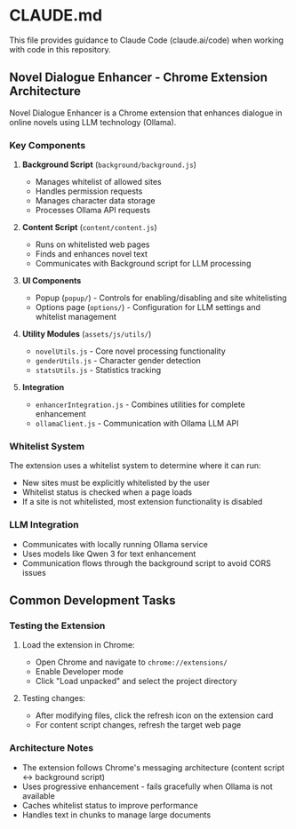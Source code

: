 # CLAUDE.md

This file provides guidance to Claude Code (claude.ai/code) when working with code in this repository.

## Novel Dialogue Enhancer - Chrome Extension Architecture

Novel Dialogue Enhancer is a Chrome extension that enhances dialogue in online novels using LLM technology (Ollama).

### Key Components

1. **Background Script** (`background/background.js`)
   - Manages whitelist of allowed sites
   - Handles permission requests
   - Manages character data storage
   - Processes Ollama API requests

2. **Content Script** (`content/content.js`)
   - Runs on whitelisted web pages
   - Finds and enhances novel text
   - Communicates with Background script for LLM processing

3. **UI Components**
   - Popup (`popup/`) - Controls for enabling/disabling and site whitelisting
   - Options page (`options/`) - Configuration for LLM settings and whitelist management

4. **Utility Modules** (`assets/js/utils/`)
   - `novelUtils.js` - Core novel processing functionality
   - `genderUtils.js` - Character gender detection
   - `statsUtils.js` - Statistics tracking

5. **Integration**
   - `enhancerIntegration.js` - Combines utilities for complete enhancement
   - `ollamaClient.js` - Communication with Ollama LLM API

### Whitelist System

The extension uses a whitelist system to determine where it can run:

- New sites must be explicitly whitelisted by the user
- Whitelist status is checked when a page loads
- If a site is not whitelisted, most extension functionality is disabled

### LLM Integration

- Communicates with locally running Ollama service
- Uses models like Qwen 3 for text enhancement
- Communication flows through the background script to avoid CORS issues

## Common Development Tasks

### Testing the Extension

1. Load the extension in Chrome:
   - Open Chrome and navigate to `chrome://extensions/`
   - Enable Developer mode
   - Click "Load unpacked" and select the project directory

2. Testing changes:
   - After modifying files, click the refresh icon on the extension card
   - For content script changes, refresh the target web page

### Architecture Notes

- The extension follows Chrome's messaging architecture (content script <-> background script)
- Uses progressive enhancement - fails gracefully when Ollama is not available
- Caches whitelist status to improve performance
- Handles text in chunks to manage large documents